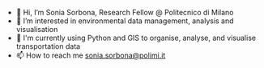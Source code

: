 - 👋 Hi, I’m Sonia Sorbona, Research Fellow @ Politecnico di Milano
- 👀 I’m interested in environmental data management, analysis and visualisation
- 🌱 I'm currently using Python and GIS to organise, analyse, and visualise transportation data
- 📫 How to reach me sonia.sorbona@polimi.it

<!---
sosorbetto/sosorbetto is a ✨ special ✨ repository because its `README.md` (this file) appears on your GitHub profile.
You can click the Preview link to take a look at your changes.
--->
